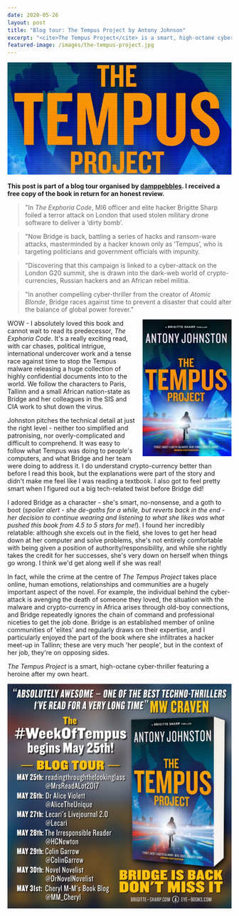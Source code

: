 ```yaml
---
date: 2020-05-26
layout: post
title: "Blog tour: The Tempus Project by Antony Johnson"
excerpt: "<cite>The Tempus Project</cite> is a smart, high-octane cyber-thriller featuring a heroine after my own heart."
featured-image: /images/the-tempus-project.jpg
---
```


![The Tempus Project](/images/the-tempus-project.jpg)

**This post is part of a blog tour organised by [damppebbles](https://damppebbles.com/). I received a free copy of the book in return for an honest review.**

> "In <cite>The Exphoria Code</cite>, MI6 officer and elite hacker Brigitte Sharp foiled a terror attack on London that used stolen military drone software to deliver a ‘dirty bomb’.

> "Now Bridge is back, battling a series of hacks and ransom-ware attacks, masterminded by a hacker known only as ‘Tempus’, who is targeting politicians and government officials with impunity.

> "Discovering that this campaign is linked to a cyber-attack on the London G20 summit, she is drawn into the dark-web world of crypto-currencies, Russian hackers and an African rebel militia.

> "In another compelling cyber-thriller from the creator of <cite>Atomic Blonde</cite>, Bridge races against time to prevent a disaster that could alter the balance of global power forever."

<img src="/images/the-tempus-project-200.jpg" alt="The Tempus Project" style="float: right; margin-bottom: 10px; margin-left: 10px;">

WOW - I absolutely loved this book and cannot wait to read its predecessor, <cite>The Exphoria Code</cite>. It's a really exciting read, with car chases, political intrigue, international undercover work and a tense race against time to stop the Tempus malware releasing a huge collection of highly confidential documents into to the world. We follow the characters to Paris, Tallinn and a small African nation-state as Bridge and her colleagues in the SIS and CIA work to shut down the virus.

Johnston pitches the technical detail at just the right level - neither too simplified and patronising, nor overly-complicated and difficult to comprehend. It was easy to follow what Tempus was doing to people's computers, and what Bridge and her team were doing to address it. I do understand crypto-currency better than before I read this book, but the explanations were part of the story and didn't make me feel like I was reading a textbook. I also got to feel pretty smart when I figured out a big tech-related twist before Bridge did!

I adored Bridge as a character - she's smart, no-nonsense, and a goth to boot (*spoiler alert - she de-goths for a while, but reverts back in the end - her decision to continue wearing and listening to what she likes was what pushed this book from 4.5 to 5 stars for me!*). I found her incredibly relatable: although she excels out in the field, she loves to get her head down at her computer and solve problems, she's not entirely comfortable with being given a position of authority/responsibility, and while she rightly takes the credit for her successes, she's very down on herself when things go wrong. I think we'd get along well if she was real!

In fact, while the crime at the centre of <cite>The Tempus Project</cite> takes place online, human emotions, relationships and communities are a hugely important aspect of the novel. For example, the individual behind the cyber-attack is avenging the death of someone they loved, the situation with the malware and crypto-currency in Africa arises through old-boy connections, and Bridge repeatedly ignores the chain of command and professional niceties to get the job done. Bridge is an established member of online communities of 'elites' and regularly draws on their expertise, and I particularly enjoyed the part of the book where she infiltrates a hacker meet-up in Tallinn; these are very much 'her people', but in the context of her job, they're on opposing sides.

<cite>The Tempus Project</cite> is a smart, high-octane cyber-thriller featuring a heroine after my own heart.

![The Tempus Project blog tour banner](/images/the-tempus-project-banner.jpg)
